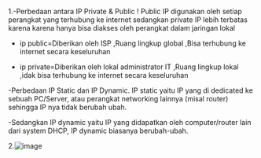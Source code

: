 1.-Perbedaan antara IP Private & Public !
    Public IP digunakan oleh setiap perangkat yang terhubung ke internet sedangkan private IP lebih terbatas karena karena hanya bisa diakses oleh perangkat dalam 
    jaringan lokal
    
   - ip public=Diberikan oleh ISP ,Ruang lingkup global ,Bisa terhubung ke internet secara keseluruhan
    
   - ip private=Diberikan oleh lokal administrator IT ,Ruang lingkup lokal ,idak bisa terhubung ke internet secara keseluruhan 
    
 -Perbedaan IP Static dan IP Dynamic. IP static yaitu IP yang di dedicated ke sebuah PC/Server, atau perangkat networking lainnya (misal router) sehingga IP nya 
    tidak berubah ubah. 
    
 -Sedangkan IP dynamic yaitu IP yang didapatkan oleh computer/router lain dari system DHCP, IP dynamic biasanya berubah-ubah.


2.![image](https://github.com/kevinhariya/devops18-dumbways-kevin/assets/135611481/04b6be86-6cc0-4600-9d81-64da69a25a09)

